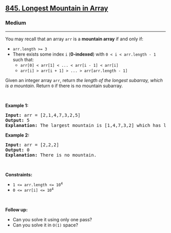 <h2><a href="https://leetcode.com/problems/longest-mountain-in-array/">845. Longest Mountain in Array</a></h2><h3>Medium</h3><hr><div><p>You may recall that an array <code style="">arr</code> is a <strong style="">mountain array</strong> if and only if:</p>

<ul style="">
	<li><code style="">arr.length &gt;= 3</code></li>
	<li>There exists some index <code style="">i</code> (<strong>0-indexed</strong>) with <code style="">0 &lt; i &lt; arr.length - 1</code> such that:
	<ul>
		<li><code style="">arr[0] &lt; arr[1] &lt; ... &lt; arr[i - 1] &lt; arr[i]</code></li>
		<li><code style="">arr[i] &gt; arr[i + 1] &gt; ... &gt; arr[arr.length - 1]</code></li>
	</ul>
	</li>
</ul>

<p>Given an integer array <code style="">arr</code>, return <em style="">the length of the longest subarray, which is a mountain</em>. Return <code style="">0</code> if there is no mountain subarray.</p>

<p>&nbsp;</p>
<p><strong style="">Example 1:</strong></p>

<pre style=""><strong>Input:</strong> arr = [2,1,4,7,3,2,5]
<strong>Output:</strong> 5
<strong>Explanation:</strong> The largest mountain is [1,4,7,3,2] which has length 5.
</pre>

<p><strong style="">Example 2:</strong></p>

<pre style=""><strong>Input:</strong> arr = [2,2,2]
<strong>Output:</strong> 0
<strong>Explanation:</strong> There is no mountain.
</pre>

<p>&nbsp;</p>
<p><strong style="">Constraints:</strong></p>

<ul style="">
	<li><code style="">1 &lt;= arr.length &lt;= 10<sup>4</sup></code></li>
	<li><code style="">0 &lt;= arr[i] &lt;= 10<sup>4</sup></code></li>
</ul>

<p>&nbsp;</p>
<p><strong style="">Follow up:</strong></p>

<ul style="">
	<li>Can you solve it using only one pass?</li>
	<li>Can you solve it in <code style="">O(1)</code> space?</li>
</ul>
</div>